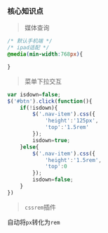 ### 核心知识点

>媒体查询
```css
/* 默认手机端 */
/* ipad适配 */
@media(min-width:768px){

}
```

>菜单下拉交互

```javascript
var isdown=false;
$('#btn').click(function(){
    if(!isdown){
        $('.nav-item').css({ 
            'height':'125px',
            'top':'1.5rem'       
        });
        isdown=true;
    }else{
        $('.nav-item').css({ 
            'height':'1.5rem',
            'top':0      
        });
        isdown=false;
    }
})
```
>`cssrem`插件

自动将`px`转化为`rem`

